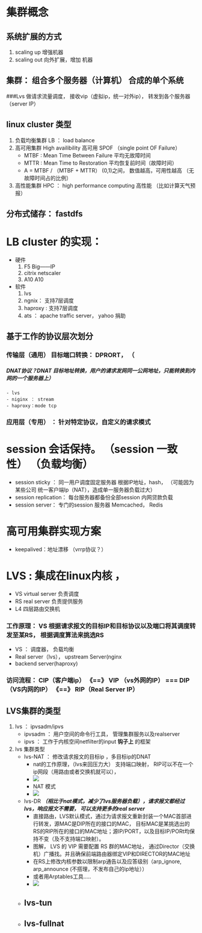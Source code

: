 # 集群概念
## 系统扩展的方式 
1. scaling up  增强机器 
2. scaling out 向外扩展，增加 机器

## 集群： 组合多个服务器（计算机） 合成的单个系统

###Lvs 做请求流量调度，  接收vip（虚拟ip，统一对外ip）， 转发到各个服务器（server IP）

## linux cluster 类型

1. 负载均衡集群 LB ： load balance
2. 高可用集群 High availibility  高可用 SPOF （single point OF Failure）
	+ MTBF : Mean Time Between Failure 平均无故障时间
	+ MTTR : Mean Time to Restoration 平均恢复前时间（故障时间）
	+ A = MTBF / （MTBF + MTTR） (0,1)之间， 数值越高，可用性越高 （无故障时间占的比例）
3.	高性能集群 HPC ： high performance computing 高性能 （比如计算天气预报）


## 分布式储存：  fastdfs


# LB cluster 的实现：
* 硬件
	1. F5 Big——IP
	2. citrix netscaler
	3. A10 A10
* 软件
	1. lvs
	2. 	ngnix： 支持7层调度
	3. 	haproxy : 支持7层调度
	4. 	ats ： apache traffic server， yahoo 捐助 
## 基于工作的协议层次划分
### 传输层（通用） 目标端口转换： DPRORT， （
##### DNAT协议？DNAT 目标地址转换，用户的请求发网同一公网地址，只能转换到内网的一个服务器上）
	- lvs
	- niginx ： stream
	- haproxy：mode tcp
### 应用层（专用） ： 针对特定协议，自定义的请求模式



# session 会话保持。 （session 一致性） （负载均衡）
- session sticky ： 同一用户调度固定服务器
		根据IP地址，hash，	（可能因为某些公司 统一客户端Ip（NAT），造成单一服务器负载过大）
- session replication： 每台服务器都备份全部session  内网贷款负载
- session server： 专门的session 服务器
		Memcached， Redis

# 高可用集群实现方案
*  keepalived：地址漂移 （vrrp协议？）


# LVS : 集成在linux内核 ， 
* VS  virtual server 负责调度
* RS real server 负责提供服务
* L4 四层路由交换机
	
### 工作原理： VS 根据请求报文的目标IP和目标协议以及端口将其调度转发至某RS， 根据调度算法来挑选RS
- VS ： 调度器， 负载均衡
- Real server（lvs）， upstream Server(nginx
- backend server(haproxy)

### 访问流程： CIP（客户端ip） 《==》 VIP （vs外网的IP） === DIP （VS内网的IP） 《==》 RIP（Real Server IP）

## LVS集群的类型
1. lvs ： ipvsadm/ipvs
	- ipvsadm ： 用户空间的命令行工具， 管理集群服务以及realserver
	- ipvs ： 工作于内核空间netfilter的input **钩子上** 的框架
2. lvs 集群类型
	- lvs-NAT ： 修改请求报文的目标ip ，多目标ip的DNAT　
		- nat的工作原理，（lvs来回压力大） 支持端口映射， RIP可以不在一个ip网段（用路由或者交换机就可以），
		- ![](http://ww4.sinaimg.cn/large/006tNc79ly1g471ngzhizj316a0u041a.jpg) 
		- NAT 模式
		- ![](http://ww4.sinaimg.cn/large/006tNc79ly1g471usjwdsj314q0obe4d.jpg)
	- lvs-DR ***（相比于nat模式，减少了lvs服务器负载），请求报文都经过lvs，响应报文不需要， 可以支持更多的real server***
		- 直接路由，LVS默认模式，通过为请求报文重新封装一个MAC首部进行转发，源MAC是DIP所在的接口的MAC， 目标MAC是某挑选出的RS的RIP所在的接口的MAC地址；源IP/PORT，以及目标IP/PORt均保持不变（及不支持端口映射）。
		- 图解， LVS 的 VIP 需要配置 RS 群的MAC地址， 通过Director（交换机）广播找。并且确保前端路由器绑定VIP和DIRECTOR的MAC地址
		- 在RS上修改内核参数以限制arp通告以及应答级别（arp_ignore, arp_announce (不搭理，不发布自己的ip地址）） 
		- 或者用Arptables工具.....
		-  ![](http://ww3.sinaimg.cn/large/006tNc79ly1g472le0oxbj31a00u0e83.jpg)
	- lvs-tun
		- 
	- lvs-fullnat
		- 












